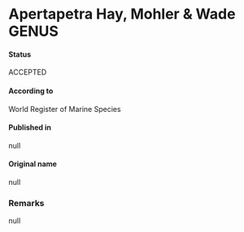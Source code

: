 Apertapetra Hay, Mohler & Wade GENUS
=======

#### Status
ACCEPTED

#### According to
World Register of Marine Species

#### Published in
null

#### Original name
null

### Remarks
null